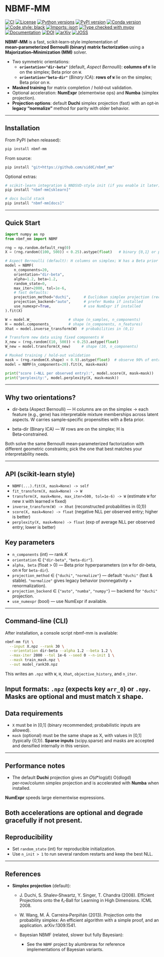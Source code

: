 # NBMF‑MM

[![CI](https://github.com/siddC/nbmf_mm/actions/workflows/ci.yml/badge.svg?branch=master)](https://github.com/siddC/nbmf_mm/actions/workflows/ci.yml)
[![License](https://img.shields.io/badge/license-MIT-blue.svg)](./LICENSE.md)
[![Python versions](https://img.shields.io/badge/python-3.9–3.12-blue.svg)](https://www.python.org/downloads/)
[![PyPI version](https://img.shields.io/badge/pypi-0.1.0-blue.svg)](https://pypi.org/project/nbmf-mm/)
[![Conda version](https://img.shields.io/badge/conda-0.1.0-green.svg)](https://anaconda.org/conda-forge/nbmf-mm)
[![Code style: black](https://img.shields.io/badge/code%20style-black-000000.svg)](https://github.com/psf/black)
[![Imports: isort](https://img.shields.io/badge/%20imports-isort-%231674b1?style=flat&labelColor=ef8336)](https://pycqa.github.io/isort/)
[![Type checked with mypy](https://img.shields.io/badge/mypy-checked-blue.svg)](http://mypy-lang.org/)
[![Documentation](https://img.shields.io/badge/docs-mkdocs-blue.svg)](https://nbmf-mm.readthedocs.io/)
[![DOI](https://img.shields.io/badge/DOI-10.1109%2FLSP.2022.3185610-blue.svg)](https://doi.org/10.1109/LSP.2022.3185610)
[![arXiv](https://img.shields.io/badge/arXiv-2204.09741-b31b1b.svg)](https://arxiv.org/abs/2204.09741)
[![JOSS](https://joss.theoj.org/papers/10.21105/joss.00000/status.svg)](https://joss.theoj.org/papers/10.21105/joss.00000)

**NBMF‑MM** is a fast, scikit‑learn‑style implementation of **mean‑parameterized Bernoulli (binary) matrix factorization** using a **Majorization–Minimization (MM)** solver.

- Two symmetric orientations:
  - **`orientation="dir-beta"`** (default, *Aspect Bernoulli*): **columns of `H`** lie on the simplex; Beta prior on `W`.
  - **`orientation="beta-dir"`** (*Binary ICA*): **rows of `W`** lie on the simplex; Beta prior on `H`.
- **Masked training** for matrix completion / hold‑out validation.
- Optional acceleration: **NumExpr** (elementwise ops) and **Numba** (simplex projection).
- **Projection options**: default **Duchi** simplex projection (fast) with an opt‑in **legacy “normalize”** method for parity with older behavior.

---

## Installation

From PyPI (when released):

```bash
pip install nbmf-mm
```
From source:
```bash
pip install "git+https://github.com/siddC/nbmf_mm"
```

Optional extras:
```bash
# scikit-learn integration & NNDSVD-style init (if you enable it later)
pip install "nbmf-mm[sklearn]"

# docs build stack
pip install "nbmf-mm[docs]"
```

---

## Quick Start

```python
import numpy as np
from nbmf_mm import NBMF

rng = np.random.default_rng(0)
X = (rng.random((100, 500)) < 0.25).astype(float)   # binary {0,1} or probabilities in [0,1]

# Aspect Bernoulli (default): H columns on simplex; W has a Beta prior
model = NBMF(
    n_components=20,
    orientation="dir-beta",
    alpha=1.2, beta=1.2,
    random_state=0,
    max_iter=2000, tol=1e-6,
    # fast defaults:
    projection_method="duchi",      # Euclidean simplex projection (recommended)
    projection_backend="auto",      # prefer Numba if installed
    use_numexpr=True,               # use NumExpr if installed
).fit(X)

W = model.W_                 # shape (n_samples, n_components)
H = model.components_        # shape (n_components, n_features)
Xhat = model.inverse_transform(W)  # probabilities in (0,1)

# Transform new data using fixed components H
X_new = (rng.random((10, 500)) < 0.25).astype(float)
W_new = model.transform(X_new)     # shape (10, n_components)

# Masked training / hold-out validation
mask = (rng.random(X.shape) < 0.9).astype(float)  # observe 90% of entries
model = NBMF(n_components=20).fit(X, mask=mask)

print("score (−NLL per observed entry):", model.score(X, mask=mask))
print("perplexity:", model.perplexity(X, mask=mask))
```

---

## Why two orientations?

- dir-beta (Aspect Bernoulli) — H columns are on the simplex → each feature (e.g., gene) has interpretable mixture memberships across latent aspects. W carries sample‑specific propensities with a Beta prior.

- beta-dir (Binary ICA) — W rows are on the simplex; H is Beta‑constrained.

Both solve the same Bernoulli mean‑parameterized factorization with different geometric constraints; pick the one that best matches your interpretability needs.

---

## API (scikit-learn style)
- `NBMF(...).fit(X, mask=None) -> self`
- `fit_transform(X, mask=None) -> W`
- `transform(X, mask=None, max_iter=500, tol=1e-6) -> W` (estimate `W` for new `X` with learned `H` fixed)
- `inverse_transform(W) -> Xhat` (reconstructed probabilities in (0,1))
- `score(X, mask=None) -> float` (negative NLL per observed entry; higher is better)
- `perplexity(X, mask=None) -> float` (exp of average NLL per observed entry; lower is better)

## Key parameters
- `n_components` (int) — rank 𝐾
- `orientation` ∈ {`"dir-beta"`, `"beta-dir"`}.
- `alpha, beta` (float > 0) — Beta prior hyperparameters (on `W` for dir-beta, on `H` for `beta-dir`).
- `projection_method` ∈ {`"duchi"`, `"normalize"`} — default `"duchi"` (fast & stable). `"normalize"` gives legacy behavior (nonnegativity + renormalization).
- `projection_backend` ∈ {`"auto"`, `"numba"`, `"numpy"`} — backend for `"duchi"` projection.
- `use_numexpr` (bool) — use NumExpr if available.
---

## Command-line (CLI)
After installation, a console script nbmf-mm is available:
```bash
nbmf-mm fit \
  --input X.npz --rank 30 \
  --orientation dir-beta --alpha 1.2 --beta 1.2 \
  --max-iter 2000 --tol 1e-6 --seed 0 --n-init 1 \
  --mask train_mask.npz \
  --out model_rank30.npz
```
This writes an `.npz` with `W`, `H`, `Xhat`, `objective_history`, and `n_iter`.

Input formats: `.npz` (expects key `arr_0`) or `.npy`. Masks are optional and must match `X` shape.
---

## Data requirements
- `X` must be in [0,1] (binary recommended; probabilistic inputs are allowed).
- `mask` (optional) must be the same shape as X, with values in [0,1] (typically {0,1}).
**Sparse inputs** (scipy.sparse) and masks are accepted and densified internally in this version.
---

## Performance notes
- The default **Duchi** projection gives an 𝑂(𝑑*log⁡(𝑑))
O(dlogd) per‑row/column simplex projection and is accelerated with **Numba** when installed.

**NumExpr** speeds large elementwise expressions.

Both accelerations are optional and degrade gracefully if not present.
---

## Reproducibility
- Set `random_state` (int) for reproducible initialization.
- Use `n_init > 1` to run several random restarts and keep the best NLL.
---

## References
- **Simplex projection** (default):
  - J. Duchi, S. Shalev‑Shwartz, Y. Singer, T. Chandra (2008).
  Efficient Projections onto the ℓ₁‑Ball for Learning in High Dimensions. ICML 2008.
  
  - W. Wang, M. Á. Carreira‑Perpiñán (2013).
  Projection onto the probability simplex: An efficient algorithm with a simple proof, and an application. arXiv:1309.1541.
  
  - Bayesian NBMF (related, slower but fully Bayesian):
    - See the `NBMF` project by alumbreras for reference implementations of Bayesian variants.